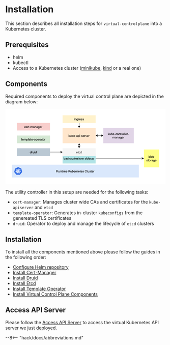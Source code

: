 # Installation

This section describes all installation steps for `virtual-controlplane` into a Kubernetes cluster.

## Prerequisites

* helm
* kubectl
* Access to a Kubernetes cluster ([minikube](https://minikube.sigs.k8s.io/docs/), [kind](https://kind.sigs.k8s.io/) or a real one)

## Components

Required components to deploy the virtual control plane are depicted in the diagram below:

![virtual control plane detailed](../assets/vc-detailed.png)

The utility controller in this setup are needed for the following tasks:

* `cert-manager`: Manages cluster wide CAs and certificates for the `kube-apiserver` and `etcd`
* `template-operator`: Generates in-cluster `kubeconfigs` from the genereated TLS certificates
* `druid`: Operator to deploy and manage the lifecycle of `etcd` clusters

## Installation

To install all the components mentioned above please follow the guides in the following order:

* [Configure Helm repository](/virtual-controlplane/usage/helm)
* [Install Cert-Manager](/virtual-controlplane/usage/cert-manager)
* [Install Druid](/virtual-controlplane/usage/druid)
* [Install Etcd](/virtual-controlplane/usage/etcd)
* [Install Template Operator](/virtual-controlplane/usage/template-operator)
* [Install Virtual Control Plane Components](/virtual-controlplane/usage/virtual-control-plane)

## Access API Server

Please follow the [Access API Server](/virtual-controlplane/usage/access) to access the virtual Kubernetes API server we just deployed.

--8<-- "hack/docs/abbreviations.md"
